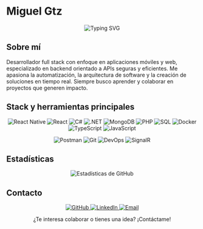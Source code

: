 # Miguel Gtz

<div align="center">
  <img src="https://readme-typing-svg.herokuapp.com?font=Fira+Code&pause=1200&color=2D7DD2&center=true&vCenter=true&width=500&lines=Full+Stack+Developer;Apasionado+por+la+tecnolog%C3%ADa;Aprendizaje+constante;Soluciones+creativas;Trabajo+colaborativo" alt="Typing SVG" />
</div>

## Sobre mí

Desarrollador full stack con enfoque en aplicaciones móviles y web, especializado en backend orientado a APIs seguras y eficientes. Me apasiona la automatización, la arquitectura de software y la creación de soluciones en tiempo real. Siempre busco aprender y colaborar en proyectos que generen impacto.

## Stack y herramientas principales

<div align="center">

<!-- Lenguajes y frameworks principales -->
![React Native](https://img.shields.io/badge/React_Native-20232A?style=for-the-badge&logo=react&logoColor=61DAFB)
![React](https://img.shields.io/badge/React-20232A?style=for-the-badge&logo=react&logoColor=61DAFB)
![C#](https://img.shields.io/badge/C%23-239120?style=for-the-badge&logo=c-sharp&logoColor=white)
![.NET](https://img.shields.io/badge/.NET-5C2D91?style=for-the-badge&logo=.net&logoColor=white)
![MongoDB](https://img.shields.io/badge/MongoDB-4EA94B?style=for-the-badge&logo=mongodb&logoColor=white)
![PHP](https://img.shields.io/badge/PHP-777BB4?style=for-the-badge&logo=php&logoColor=white)
![SQL](https://img.shields.io/badge/SQL-4479A1?style=for-the-badge&logo=database&logoColor=white)
![Docker](https://img.shields.io/badge/Docker-2496ED?style=for-the-badge&logo=docker&logoColor=white)
![TypeScript](https://img.shields.io/badge/TypeScript-007ACC?style=for-the-badge&logo=typescript&logoColor=white)
![JavaScript](https://img.shields.io/badge/JavaScript-F7DF1E?style=for-the-badge&logo=javascript&logoColor=black)

<!-- Herramientas y otros skills relevantes -->
![Postman](https://img.shields.io/badge/Postman-FF6C37?style=for-the-badge&logo=postman&logoColor=white)
![Git](https://img.shields.io/badge/Git-F05032?style=for-the-badge&logo=git&logoColor=white)
![DevOps](https://img.shields.io/badge/DevOps-2088FF?style=for-the-badge)
![SignalR](https://img.shields.io/badge/SignalR-512BD4?style=for-the-badge&logo=dotnet&logoColor=white)

</div>

## Estadísticas

<div align="center">
  <img src="https://github-readme-stats.vercel.app/api?username=Mags10&show_icons=true&theme=default&hide_border=true" alt="Estadísticas de GitHub" />
</div>

## Contacto

<p align="center">
  <a href="https://github.com/Mags10">
    <img src="https://img.shields.io/badge/GitHub-100000?style=for-the-badge&logo=github&logoColor=white" alt="GitHub" />
  </a>
  <a href="https://www.linkedin.com/in/miguel-alejandro-guti%C3%A9rrez-silva-872877291/">
    <img src="https://img.shields.io/badge/LinkedIn-0077B5?style=for-the-badge&logo=linkedin&logoColor=white" alt="LinkedIn" />
  </a>
  <a href="mailto:miguel.gtz7576@gmail.com">
    <img src="https://img.shields.io/badge/Email-D14836?style=for-the-badge&logo=gmail&logoColor=white" alt="Email" />
  </a>
</p>

<div align="center">
¿Te interesa colaborar o tienes una idea? ¡Contáctame!
</div>
